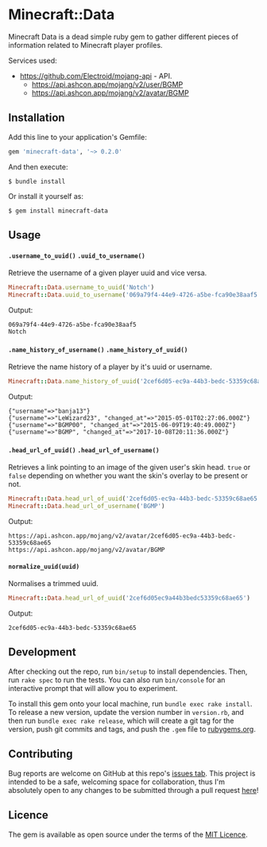 # Minecraft::Data

Minecraft Data is a dead simple ruby gem to gather different pieces of information related to Minecraft player profiles.

Services used:
  * https://github.com/Electroid/mojang-api - API.
    * https://api.ashcon.app/mojang/v2/user/BGMP
    * https://api.ashcon.app/mojang/v2/avatar/BGMP

## Installation

Add this line to your application's Gemfile:

```ruby
gem 'minecraft-data', '~> 0.2.0'
```

And then execute:

    $ bundle install

Or install it yourself as:

    $ gem install minecraft-data

## Usage

#### `.username_to_uuid()` `.uuid_to_username()`

Retrieve the username of a given player uuid and vice versa.

```ruby
Minecraft::Data.username_to_uuid('Notch')
Minecraft::Data.uuid_to_username('069a79f4-44e9-4726-a5be-fca90e38aaf5')
```

Output:
```
069a79f4-44e9-4726-a5be-fca90e38aaf5
Notch
```

#### `.name_history_of_username()` `.name_history_of_uuid()`

Retrieve the name history of a player by it's uuid or username.

```ruby
Minecraft::Data.name_history_of_uuid('2cef6d05-ec9a-44b3-bedc-53359c68ae65')
```

Output:
```
{"username"=>"banja13"}
{"username"=>"LeWizard23", "changed_at"=>"2015-05-01T02:27:06.000Z"}
{"username"=>"BGMP00", "changed_at"=>"2015-06-09T19:40:49.000Z"}
{"username"=>"BGMP", "changed_at"=>"2017-10-08T20:11:36.000Z"}
```

#### `.head_url_of_uuid()` `.head_url_of_username()`

Retrieves a link pointing to an image of the given user's skin head. `true` or `false` depending on whether you want the skin's overlay to be present or not.

```ruby
Minecraft::Data.head_url_of_uuid('2cef6d05-ec9a-44b3-bedc-53359c68ae65')
Minecraft::Data.head_url_of_username('BGMP')
```

Output:
```
https://api.ashcon.app/mojang/v2/avatar/2cef6d05-ec9a-44b3-bedc-53359c68ae65
https://api.ashcon.app/mojang/v2/avatar/BGMP
```

#### `normalize_uuid(uuid)`

Normalises a trimmed uuid.

```ruby
Minecraft::Data.head_url_of_uuid('2cef6d05ec9a44b3bedc53359c68ae65')
```

Output:
```
2cef6d05-ec9a-44b3-bedc-53359c68ae65
```

## Development

After checking out the repo, run `bin/setup` to install dependencies. Then, run `rake spec` to run the tests. You can also run `bin/console` for an interactive prompt that will allow you to experiment.

To install this gem onto your local machine, run `bundle exec rake install`. To release a new version, update the version number in `version.rb`, and then run `bundle exec rake release`, which will create a git tag for the version, push git commits and tags, and push the `.gem` file to [rubygems.org](https://rubygems.org).

## Contributing

Bug reports are welcome on GitHub at this repo's [issues tab](https://github.com/BGMP/minecraft-data/issues). This project is intended to be a safe, welcoming space for collaboration, thus I'm absolutely open to any changes to be submitted through a pull request [here](https://github.com/BGMP/minecraft-data/pulls)!

## Licence

The gem is available as open source under the terms of the [MIT Licence](https://opensource.org/licenses/MIT).
